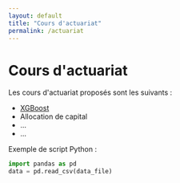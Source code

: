 ```yaml
---
layout: default
title: "Cours d'actuariat"
permalink: /actuariat
---
```


# Cours d'actuariat

Les cours d'actuariat proposés sont les suivants :
<ul type="1">
  <li> <a href = "https://tortuecookie.github.io/docs/actuariat/Capital Allocation - Tasche.pdf"> XGBoost </a> </li>
  <li> Allocation de capital </li>
  <li> ... </li>
  <li> ... </li>
</ul>

Exemple de script Python :

```python
import pandas as pd
data = pd.read_csv(data_file)
```
